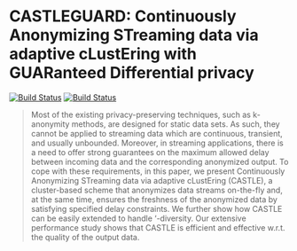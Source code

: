 # CASTLEGUARD: Continuously Anonymizing STreaming data via adaptive cLustEring with GUARanteed Differential privacy 


[![Build Status](https://travis-ci.com/hallnath1/CASTLEGUARD.svg?token=CbJDgsGLo7GCV1xLzUAy&branch=master)](https://travis-ci.com/hallnath1/CASTLEGUARD)
[![Build Status](https://travis-ci.com/hallnath1/CASTLEGUARD.svg?token=CbJDgsGLo7GCV1xLzUAy&branch=develop)](https://travis-ci.com/hallnath1/CASTLEGUARD)

> Most of the existing privacy-preserving techniques, such as k-anonymity methods, are designed for static data sets. As such, they cannot be applied to streaming data which are continuous, transient, and usually unbounded. Moreover, in streaming applications, there is a need to offer strong guarantees on the maximum allowed delay between incoming data and the corresponding anonymized output. To cope with these requirements, in this paper, we present Continuously Anonymizing STreaming data via adaptive cLustEring (CASTLE), a cluster-based scheme that anonymizes data streams on-the-fly and, at the same time, ensures the freshness of the anonymized data by satisfying specified delay constraints. We further show how CASTLE can be easily extended to handle ‘-diversity. Our extensive performance study shows that CASTLE is efficient and effective w.r.t. the quality of the output data.

